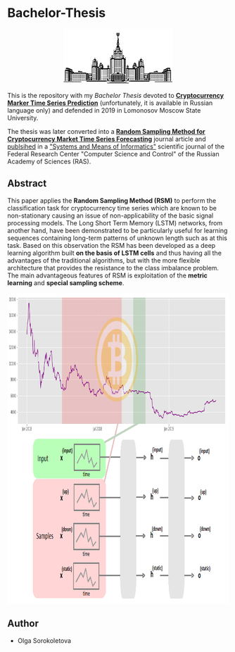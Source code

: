 # Bachelor-Thesis

<p align="center">
  <img src="./images/mgu.png" width="248" height="126"/>
</p>

This is the repository with my *Bachelor Thesis* devoted to [**Cryptocurrency Marker Time Series Prediction**](https://github.com/olga-sorokoletova/Bachelor-Thesis/blob/main/Cryptocurrency%20market%20time%20series%20prediction%20(thesis).pdf) (unfortunately, it is available in Russian language only) and defended in 2019 in Lomonosov Moscow State University.

The thesis was later converted into a [**Random Sampling Method for Cryptocurrency Market Time Series Forecasting**](https://github.com/olga-sorokoletova/Bachelor-Thesis/blob/main/Random%20sampling%20method%0Afor%20cryptocurrency%20market%20time%20series%20forecasting%20(article).pdf) journal article and [publsihed](http://www.ipiran.ru/journal_system/article/08696527190406.html) in a  ["Systems and Means of Informatics"](http://www.ipiran.ru/english/journal_systems/) scientific journal of the Federal Research Center "Computer Science and Control" of the Russian Academy of Sciences (RAS).

## Abstract

This paper applies the **Random Sampling Method (RSM)** to perform the classification task for cryptocurrency time series which are known to be non-stationary causing an issue of non-applicability of the basic signal processing models. The Long Short Term Memory (LSTM) networks, from another hand, have been demonstrated to be particularly useful for learning sequences containing long-term patterns of unknown length such as at this task. Based on this observation the RSM has been developed as a deep learning algorithm built **on the basis of LSTM cells** and thus having all the advantages of the traditional algorithms, but with the more flexible architecture that provides the resistance to the class imbalance problem. The main advantageous features of RSM is exploitation of the **metric learning** and **special sampling scheme**.

<p align="center">
  <img src="./images/img_2_cut.png" width="933" height="707"/>
</p>

## Author
* Olga Sorokoletova

